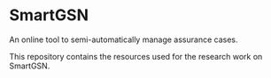 # SmartGSN
An online tool to semi-automatically manage assurance cases.

This repository contains the resources used for the research work on SmartGSN.
